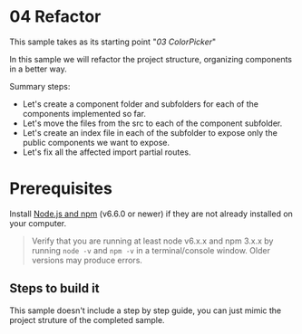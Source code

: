# 04 Refactor

This sample takes as its starting point "_03 ColorPicker_"

In this sample we will refactor the project structure, organizing components
in a better way.


Summary steps:

- Let's create a component folder and subfolders for each of the components implemented so far.
- Let's move the files from the src to each of the component subfolder.
- Let's create an index file in each of the subfolder to expose only the public components we want to expose.
- Let's fix all the affected import partial routes.


# Prerequisites

Install [Node.js and npm](https://nodejs.org/en/) (v6.6.0 or newer) if they are not already installed on your computer.

> Verify that you are running at least node v6.x.x and npm 3.x.x by running `node -v` and `npm -v` in a terminal/console window. Older versions may produce errors.

## Steps to build it

This sample doesn't include a step by step guide, you can just mimic the project struture of the completed sample.